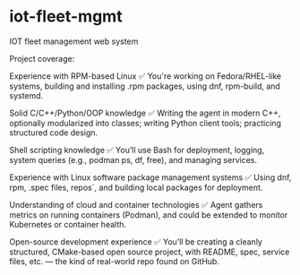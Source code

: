 # iot-fleet-mgmt
IOT fleet management web system

Project coverage:

Experience with RPM-based Linux	✅	You're working on Fedora/RHEL-like systems, building and installing .rpm packages, using dnf, rpm-build, and systemd.

Solid C/C++/Python/OOP knowledge	✅	Writing the agent in modern C++, optionally modularized into classes; writing Python client tools; practicing structured code design.

Shell scripting knowledge	✅	You’ll use Bash for deployment, logging, system queries (e.g., podman ps, df, free), and managing services.

Experience with Linux software package management systems	✅	Using dnf, rpm, .spec files, repos`, and building local packages for deployment.

Understanding of cloud and container technologies	✅	Agent gathers metrics on running containers (Podman), and could be extended to monitor Kubernetes or container health.

Open-source development experience	✅	You’ll be creating a cleanly structured, CMake-based open source project, with README, spec, service files, etc. — the kind of real-world repo found on GitHub.


